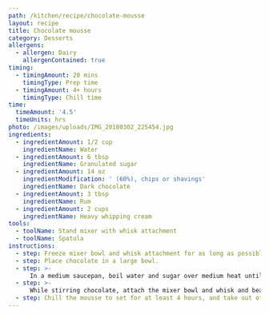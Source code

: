 ```yaml
---
path: /kitchen/recipe/chocolate-mousse
layout: recipe
title: Chocolate mousse
category: Desserts
allergens:
  - allergen: Dairy
    allergenContained: true
timing:
  - timingAmount: 20 mins
    timingType: Prep time
  - timingAmount: 4+ hours
    timingType: Chill time
time:
  timeAmount: '4.5'
  timeUnits: hrs
photo: /images/uploads/IMG_20180302_225454.jpg
ingredients:
  - ingredientAmount: 1/2 cup
    ingredientName: Water
  - ingredientAmount: 6 tbsp
    ingredientName: Granulated sugar
  - ingredientAmount: 14 oz
    ingredientModification: ' (60%), chips or shavings'
    ingredientName: Dark chocolate
  - ingredientAmount: 3 tbsp
    ingredientName: Rum
  - ingredientAmount: 2 cups
    ingredientName: Heavy whipping cream
tools:
  - toolName: Stand mixer with whisk attachment
  - toolName: Spatula
instructions:
  - step: Freeze mixer bowl and whisk attachment for as long as possible. Keep cream in fridge until needed.
  - step: Place chocolate in a large bowl.
  - step: >-
      In a medium saucepan, boil water and sugar over medium heat until sugar has completely melted. Pour the hot syrup over the chocolate. Let stand for 30 seconds, then mix with a spatula until chocolate has melted and the batter is smooth. If the chocolate hasn’t fully melted, microwave the mixture in 15-to-20-second bursts. Stir in rum. If mixture feels warm, keep stirring until it comes closer to room temperature.
  - step: >-
      While stirring chocolate, attach the mixer bowl and whisk and beat heavy cream until soft peaks form. Slowly pour the chocolate mixture into the mixer bowl until combined and smooth.
  - step: Chill the mousse to set for at least 4 hours, and take out of the fridge 10 minutes before serving.
---
```

